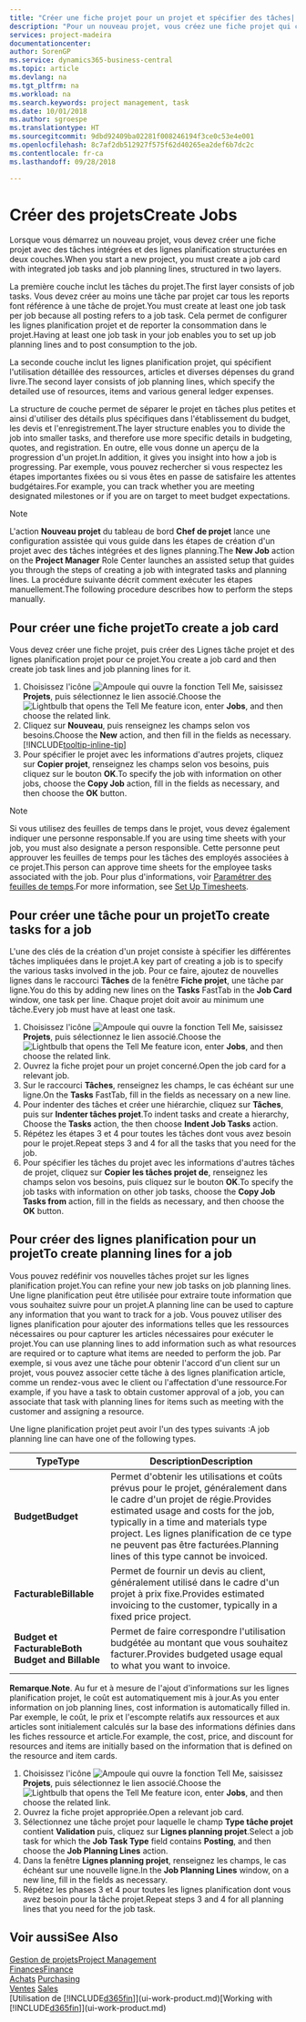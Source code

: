 ```yaml
---
title: "Créer une fiche projet pour un projet et spécifier des tâches| Microsoft Docs"
description: "Pour un nouveau projet, vous créez une fiche projet qui contient les tâches projet et les lignes planification, pour vous aider à gérer la progression et les budgets."
services: project-madeira
documentationcenter: 
author: SorenGP
ms.service: dynamics365-business-central
ms.topic: article
ms.devlang: na
ms.tgt_pltfrm: na
ms.workload: na
ms.search.keywords: project management, task
ms.date: 10/01/2018
ms.author: sgroespe
ms.translationtype: HT
ms.sourcegitcommit: 9dbd92409ba02281f008246194f3ce0c53e4e001
ms.openlocfilehash: 8c7af2db512927f575f62d40265ea2def6b7dc2c
ms.contentlocale: fr-ca
ms.lasthandoff: 09/28/2018

---
```

# <a name="create-jobs"></a><span data-ttu-id="48584-103">Créer des projets</span><span class="sxs-lookup"><span data-stu-id="48584-103">Create Jobs</span></span>
<span data-ttu-id="48584-104">Lorsque vous démarrez un nouveau projet, vous devez créer une fiche projet avec des tâches intégrées et des lignes planification structurées en deux couches.</span><span class="sxs-lookup"><span data-stu-id="48584-104">When you start a new project, you must create a job card with integrated job tasks and job planning lines, structured in two layers.</span></span>  

<span data-ttu-id="48584-105">La première couche inclut les tâches du projet.</span><span class="sxs-lookup"><span data-stu-id="48584-105">The first layer consists of job tasks.</span></span> <span data-ttu-id="48584-106">Vous devez créer au moins une tâche par projet car tous les reports font référence à une tâche de projet.</span><span class="sxs-lookup"><span data-stu-id="48584-106">You must create at least one job task per job because all posting refers to a job task.</span></span> <span data-ttu-id="48584-107">Cela permet de configurer les lignes planification projet et de reporter la consommation dans le projet.</span><span class="sxs-lookup"><span data-stu-id="48584-107">Having at least one job task in your job enables you to set up job planning lines and to post consumption to the job.</span></span>

<span data-ttu-id="48584-108">La seconde couche inclut les lignes planification projet, qui spécifient l'utilisation détaillée des ressources, articles et diverses dépenses du grand livre.</span><span class="sxs-lookup"><span data-stu-id="48584-108">The second layer consists of job planning lines, which specify the detailed use of resources, items and various general ledger expenses.</span></span>

<span data-ttu-id="48584-109">La structure de couche permet de séparer le projet en tâches plus petites et ainsi d'utiliser des détails plus spécifiques dans l'établissement du budget, les devis et l'enregistrement.</span><span class="sxs-lookup"><span data-stu-id="48584-109">The layer structure enables you to divide the job into smaller tasks, and therefore use more specific details in budgeting, quotes, and registration.</span></span> <span data-ttu-id="48584-110">En outre, elle vous donne un aperçu de la progression d'un projet.</span><span class="sxs-lookup"><span data-stu-id="48584-110">In addition, it gives you insight into how a job is progressing.</span></span> <span data-ttu-id="48584-111">Par exemple, vous pouvez rechercher si vous respectez les étapes importantes fixées ou si vous êtes en passe de satisfaire les attentes budgétaires.</span><span class="sxs-lookup"><span data-stu-id="48584-111">For example, you can track whether you are meeting designated milestones or if you are on target to meet budget expectations.</span></span>

> [!NOTE]  
>   <span data-ttu-id="48584-112">L'action **Nouveau projet** du tableau de bord **Chef de projet** lance une configuration assistée qui vous guide dans les étapes de création d'un projet avec des tâches intégrées et des lignes planning.</span><span class="sxs-lookup"><span data-stu-id="48584-112">The **New Job** action on the **Project Manager** Role Center launches an assisted setup that guides you through the steps of creating a job with integrated tasks and planning lines.</span></span> <span data-ttu-id="48584-113">La procédure suivante décrit comment exécuter les étapes manuellement.</span><span class="sxs-lookup"><span data-stu-id="48584-113">The following procedure describes how to perform the steps manually.</span></span>

## <a name="to-create-a-job-card"></a><span data-ttu-id="48584-114">Pour créer une fiche projet</span><span class="sxs-lookup"><span data-stu-id="48584-114">To create a job card</span></span>
<span data-ttu-id="48584-115">Vous devez créer une fiche projet, puis créer des Lignes tâche projet et des lignes planification projet pour ce projet.</span><span class="sxs-lookup"><span data-stu-id="48584-115">You create a job card and then create job task lines and job planning lines for it.</span></span>

1. <span data-ttu-id="48584-116">Choisissez l'icône ![Ampoule qui ouvre la fonction Tell Me](media/ui-search/search_small.png "Dites-moi ce que vous voulez faire"), saisissez **Projets**, puis sélectionnez le lien associé.</span><span class="sxs-lookup"><span data-stu-id="48584-116">Choose the ![Lightbulb that opens the Tell Me feature](media/ui-search/search_small.png "Tell me what you want to do") icon, enter **Jobs**, and then choose the related link.</span></span>  
2. <span data-ttu-id="48584-117">Cliquez sur **Nouveau**, puis renseignez les champs selon vos besoins.</span><span class="sxs-lookup"><span data-stu-id="48584-117">Choose the **New** action, and then fill in the fields as necessary.</span></span> [!INCLUDE[tooltip-inline-tip](includes/tooltip-inline-tip_md.md)]
3. <span data-ttu-id="48584-118">Pour spécifier le projet avec les informations d'autres projets, cliquez sur **Copier projet**, renseignez les champs selon vos besoins, puis cliquez sur le bouton **OK**.</span><span class="sxs-lookup"><span data-stu-id="48584-118">To specify the job with information on other jobs, choose the **Copy Job** action, fill in the fields as necessary, and then choose the **OK** button.</span></span>

> [!NOTE]  
>   <span data-ttu-id="48584-119">Si vous utilisez des feuilles de temps dans le projet, vous devez également indiquer une personne responsable.</span><span class="sxs-lookup"><span data-stu-id="48584-119">If you are using time sheets with your job, you must also designate a person responsible.</span></span> <span data-ttu-id="48584-120">Cette personne peut approuver les feuilles de temps pour les tâches des employés associées à ce projet.</span><span class="sxs-lookup"><span data-stu-id="48584-120">This person can approve time sheets for the employee tasks associated with the job.</span></span> <span data-ttu-id="48584-121">Pour plus d'informations, voir [Paramétrer des feuilles de temps](projects-how-setup-time-sheets.md).</span><span class="sxs-lookup"><span data-stu-id="48584-121">For more information, see [Set Up Timesheets](projects-how-setup-time-sheets.md).</span></span>

## <a name="to-create-tasks-for-a-job"></a><span data-ttu-id="48584-122">Pour créer une tâche pour un projet</span><span class="sxs-lookup"><span data-stu-id="48584-122">To create tasks for a job</span></span>
<span data-ttu-id="48584-123">L'une des clés de la création d'un projet consiste à spécifier les différentes tâches impliquées dans le projet.</span><span class="sxs-lookup"><span data-stu-id="48584-123">A key part of creating a job is to specify the various tasks involved in the job.</span></span> <span data-ttu-id="48584-124">Pour ce faire, ajoutez de nouvelles lignes dans le raccourci **Tâches** de la fenêtre **Fiche projet**, une tâche par ligne.</span><span class="sxs-lookup"><span data-stu-id="48584-124">You do this by adding new lines on the **Tasks** FastTab in the **Job Card** window, one task per line.</span></span> <span data-ttu-id="48584-125">Chaque projet doit avoir au minimum une tâche.</span><span class="sxs-lookup"><span data-stu-id="48584-125">Every job must have at least one task.</span></span>

1. <span data-ttu-id="48584-126">Choisissez l'icône ![Ampoule qui ouvre la fonction Tell Me](media/ui-search/search_small.png "Dites-moi ce que vous voulez faire"), saisissez **Projets**, puis sélectionnez le lien associé.</span><span class="sxs-lookup"><span data-stu-id="48584-126">Choose the ![Lightbulb that opens the Tell Me feature](media/ui-search/search_small.png "Tell me what you want to do") icon, enter **Jobs**, and then choose the related link.</span></span>
2. <span data-ttu-id="48584-127">Ouvrez la fiche projet pour un projet concerné.</span><span class="sxs-lookup"><span data-stu-id="48584-127">Open the job card for a relevant job.</span></span>
3. <span data-ttu-id="48584-128">Sur le raccourci **Tâches**, renseignez les champs, le cas échéant sur une ligne.</span><span class="sxs-lookup"><span data-stu-id="48584-128">On the **Tasks** FastTab, fill in the fields as necessary on a new line.</span></span>
4. <span data-ttu-id="48584-129">Pour indenter des tâches et créer une hiérarchie, cliquez sur **Tâches**, puis sur **Indenter tâches projet**.</span><span class="sxs-lookup"><span data-stu-id="48584-129">To indent tasks and create a hierarchy, Choose the **Tasks** action, the then choose **Indent Job Tasks** action.</span></span>
5. <span data-ttu-id="48584-130">Répétez les étapes 3 et 4 pour toutes les tâches dont vous avez besoin pour le projet.</span><span class="sxs-lookup"><span data-stu-id="48584-130">Repeat steps 3 and 4 for all the tasks that you need for the job.</span></span>
6. <span data-ttu-id="48584-131">Pour spécifier les tâches du projet avec les informations d'autres tâches de projet, cliquez sur **Copier les tâches projet de**, renseignez les champs selon vos besoins, puis cliquez sur le bouton **OK**.</span><span class="sxs-lookup"><span data-stu-id="48584-131">To specify the job tasks with information on other job tasks, choose the **Copy Job Tasks from** action, fill in the fields as necessary, and then choose the **OK** button.</span></span>

## <a name="to-create-planning-lines-for-a-job"></a><span data-ttu-id="48584-132">Pour créer des lignes planification pour un projet</span><span class="sxs-lookup"><span data-stu-id="48584-132">To create planning lines for a job</span></span>
<span data-ttu-id="48584-133">Vous pouvez redéfinir vos nouvelles tâches projet sur les lignes planification projet.</span><span class="sxs-lookup"><span data-stu-id="48584-133">You can refine your new job tasks on job planning lines.</span></span> <span data-ttu-id="48584-134">Une ligne planification peut être utilisée pour extraire toute information que vous souhaitez suivre pour un projet.</span><span class="sxs-lookup"><span data-stu-id="48584-134">A planning line can be used to capture any information that you want to track for a job.</span></span> <span data-ttu-id="48584-135">Vous pouvez utiliser des lignes planification pour ajouter des informations telles que les ressources nécessaires ou pour capturer les articles nécessaires pour exécuter le projet.</span><span class="sxs-lookup"><span data-stu-id="48584-135">You can use planning lines to add information such as what resources are required or to capture what items are needed to perform the job.</span></span> <span data-ttu-id="48584-136">Par exemple, si vous avez une tâche pour obtenir l'accord d'un client sur un projet, vous pouvez associer cette tâche à des lignes planification article, comme un rendez-vous avec le client ou l'affectation d'une ressource.</span><span class="sxs-lookup"><span data-stu-id="48584-136">For example, if you have a task to obtain customer approval of a job, you can associate that task with planning lines for items such as meeting with the customer and assigning a resource.</span></span>  

<span data-ttu-id="48584-137">Une ligne planification projet peut avoir l'un des types suivants :</span><span class="sxs-lookup"><span data-stu-id="48584-137">A job planning line can have one of the following types.</span></span>  

| <span data-ttu-id="48584-138">Type</span><span class="sxs-lookup"><span data-stu-id="48584-138">Type</span></span> | <span data-ttu-id="48584-139">Description</span><span class="sxs-lookup"><span data-stu-id="48584-139">Description</span></span> |
| --- | --- |
| <span data-ttu-id="48584-140">**Budget**</span><span class="sxs-lookup"><span data-stu-id="48584-140">**Budget**</span></span> |<span data-ttu-id="48584-141">Permet d'obtenir les utilisations et coûts prévus pour le projet, généralement dans le cadre d'un projet de régie.</span><span class="sxs-lookup"><span data-stu-id="48584-141">Provides estimated usage and costs for the job, typically in a time and materials type project.</span></span> <span data-ttu-id="48584-142">Les lignes planification de ce type ne peuvent pas être facturées.</span><span class="sxs-lookup"><span data-stu-id="48584-142">Planning lines of this type cannot be invoiced.</span></span> |
| <span data-ttu-id="48584-143">**Facturable**</span><span class="sxs-lookup"><span data-stu-id="48584-143">**Billable**</span></span> |<span data-ttu-id="48584-144">Permet de fournir un devis au client, généralement utilisé dans le cadre d'un projet à prix fixe.</span><span class="sxs-lookup"><span data-stu-id="48584-144">Provides estimated invoicing to the customer, typically in a fixed price project.</span></span> |
| <span data-ttu-id="48584-145">**Budget et Facturable**</span><span class="sxs-lookup"><span data-stu-id="48584-145">**Both Budget and Billable**</span></span> |<span data-ttu-id="48584-146">Permet de faire correspondre l'utilisation budgétée au montant que vous souhaitez facturer.</span><span class="sxs-lookup"><span data-stu-id="48584-146">Provides budgeted usage equal to what you want to invoice.</span></span> |

<span data-ttu-id="48584-147">**Remarque**.</span><span class="sxs-lookup"><span data-stu-id="48584-147">**Note**.</span></span> <span data-ttu-id="48584-148">Au fur et à mesure de l'ajout d'informations sur les lignes planification projet, le coût est automatiquement mis à jour.</span><span class="sxs-lookup"><span data-stu-id="48584-148">As you enter information on job planning lines, cost information is automatically filled in.</span></span> <span data-ttu-id="48584-149">Par exemple, le coût, le prix et l'escompte relatifs aux ressources et aux articles sont initialement calculés sur la base des informations définies dans les fiches ressource et article.</span><span class="sxs-lookup"><span data-stu-id="48584-149">For example, the cost, price, and discount for resources and items are initially based on the information that is defined on the resource and item cards.</span></span>

1. <span data-ttu-id="48584-150">Choisissez l'icône ![Ampoule qui ouvre la fonction Tell Me](media/ui-search/search_small.png "Dites-moi ce que vous voulez faire"), saisissez **Projets**, puis sélectionnez le lien associé.</span><span class="sxs-lookup"><span data-stu-id="48584-150">Choose the ![Lightbulb that opens the Tell Me feature](media/ui-search/search_small.png "Tell me what you want to do") icon, enter **Jobs**, and then choose the related link.</span></span>
2. <span data-ttu-id="48584-151">Ouvrez la fiche projet appropriée.</span><span class="sxs-lookup"><span data-stu-id="48584-151">Open a relevant job card.</span></span>
3. <span data-ttu-id="48584-152">Sélectionnez une tâche projet pour laquelle le champ **Type tâche projet** contient **Validation** puis, cliquez sur **Lignes planning projet**.</span><span class="sxs-lookup"><span data-stu-id="48584-152">Select a job task for which the **Job Task Type** field contains **Posting**, and then choose the **Job Planning Lines** action.</span></span>  
4. <span data-ttu-id="48584-153">Dans la fenêtre **Lignes planning projet**, renseignez les champs, le cas échéant sur une nouvelle ligne.</span><span class="sxs-lookup"><span data-stu-id="48584-153">In the **Job Planning Lines** window, on a new line, fill in the fields as necessary.</span></span>
5. <span data-ttu-id="48584-154">Répétez les phases 3 et 4 pour toutes les lignes planification dont vous avez besoin pour la tâche projet.</span><span class="sxs-lookup"><span data-stu-id="48584-154">Repeat steps 3 and 4 for all planning lines that you need for the job task.</span></span>

## <a name="see-also"></a><span data-ttu-id="48584-155">Voir aussi</span><span class="sxs-lookup"><span data-stu-id="48584-155">See Also</span></span>
[<span data-ttu-id="48584-156">Gestion de projets</span><span class="sxs-lookup"><span data-stu-id="48584-156">Project Management</span></span>](projects-manage-projects.md)  
[<span data-ttu-id="48584-157">Finances</span><span class="sxs-lookup"><span data-stu-id="48584-157">Finance</span></span>](finance.md)  
<span data-ttu-id="48584-158">[Achats](purchasing-manage-purchasing.md)       </span><span class="sxs-lookup"><span data-stu-id="48584-158">[Purchasing](purchasing-manage-purchasing.md)       </span></span>  
<span data-ttu-id="48584-159">[Ventes](sales-manage-sales.md)    </span><span class="sxs-lookup"><span data-stu-id="48584-159">[Sales](sales-manage-sales.md)    </span></span>  
<span data-ttu-id="48584-160">[Utilisation de [!INCLUDE[d365fin](includes/d365fin_md.md)]](ui-work-product.md)</span><span class="sxs-lookup"><span data-stu-id="48584-160">[Working with [!INCLUDE[d365fin](includes/d365fin_md.md)]](ui-work-product.md)</span></span>  

